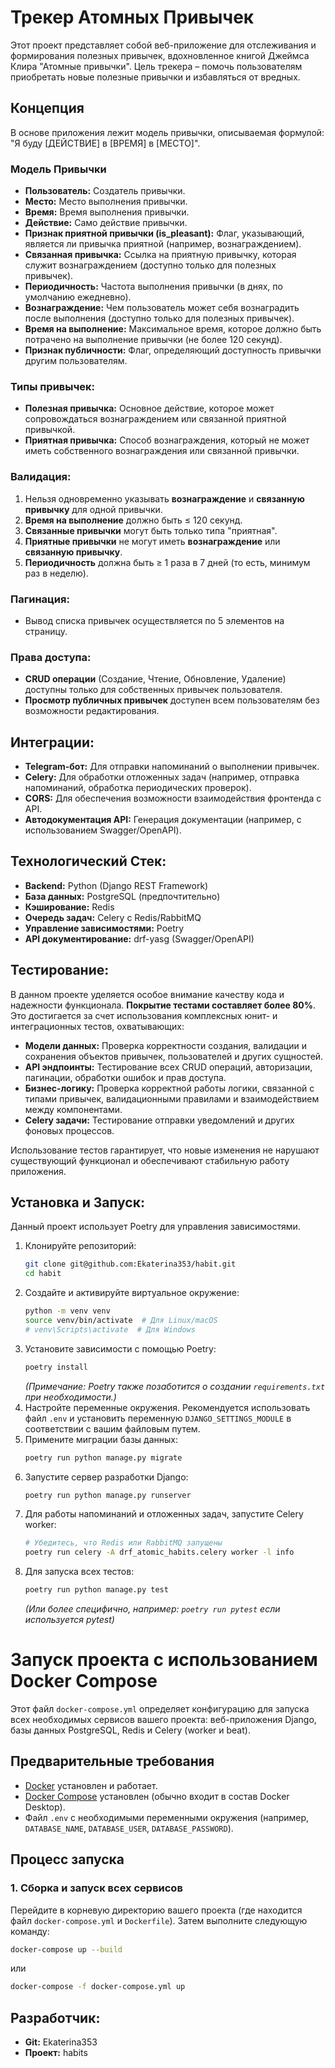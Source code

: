 # Трекер Атомных Привычек

Этот проект представляет собой веб-приложение для отслеживания и формирования полезных привычек, вдохновленное книгой Джеймса Клира "Атомные привычки". Цель трекера – помочь пользователям приобретать новые полезные привычки и избавляться от вредных.

## Концепция

В основе приложения лежит модель привычки, описываемая формулой: "Я буду [ДЕЙСТВИЕ] в [ВРЕМЯ] в [МЕСТО]".

### Модель Привычки

*   **Пользователь:** Создатель привычки.
*   **Место:** Место выполнения привычки.
*   **Время:** Время выполнения привычки.
*   **Действие:** Само действие привычки.
*   **Признак приятной привычки (is\_pleasant):** Флаг, указывающий, является ли привычка приятной (например, вознаграждением).
*   **Связанная привычка:** Ссылка на приятную привычку, которая служит вознаграждением (доступно только для полезных привычек).
*   **Периодичность:** Частота выполнения привычки (в днях, по умолчанию ежедневно).
*   **Вознаграждение:** Чем пользователь может себя вознаградить после выполнения (доступно только для полезных привычек).
*   **Время на выполнение:** Максимальное время, которое должно быть потрачено на выполнение привычки (не более 120 секунд).
*   **Признак публичности:** Флаг, определяющий доступность привычки другим пользователям.

### Типы привычек:

*   **Полезная привычка:** Основное действие, которое может сопровождаться вознаграждением или связанной приятной привычкой.
*   **Приятная привычка:** Способ вознаграждения, который не может иметь собственного вознаграждения или связанной привычки.

### Валидация:

1.  Нельзя одновременно указывать **вознаграждение** и **связанную привычку** для одной привычки.
2.  **Время на выполнение** должно быть ≤ 120 секунд.
3.  **Связанные привычки** могут быть только типа "приятная".
4.  **Приятные привычки** не могут иметь **вознаграждение** или **связанную привычку**.
5.  **Периодичность** должна быть ≥ 1 раза в 7 дней (то есть, минимум раз в неделю).

### Пагинация:

*   Вывод списка привычек осуществляется по 5 элементов на страницу.

### Права доступа:

*   **CRUD операции** (Создание, Чтение, Обновление, Удаление) доступны только для собственных привычек пользователя.
*   **Просмотр публичных привычек** доступен всем пользователям без возможности редактирования.

## Интеграции:

*   **Telegram-бот:** Для отправки напоминаний о выполнении привычек.
*   **Celery:** Для обработки отложенных задач (например, отправка напоминаний, обработка периодических проверок).
*   **CORS:** Для обеспечения возможности взаимодействия фронтенда с API.
*   **Автодокументация API:** Генерация документации (например, с использованием Swagger/OpenAPI).

## Технологический Стек:

*   **Backend:** Python (Django REST Framework)
*   **База данных:** PostgreSQL (предпочтительно)
*   **Кэширование:** Redis
*   **Очередь задач:** Celery с Redis/RabbitMQ
*   **Управление зависимостями:** Poetry
*   **API документирование:** drf-yasg (Swagger/OpenAPI)

## Тестирование:

В данном проекте уделяется особое внимание качеству кода и надежности функционала. **Покрытие тестами составляет более 80%**. Это достигается за счет использования комплексных юнит- и интеграционных тестов, охватывающих:

*   **Модели данных:** Проверка корректности создания, валидации и сохранения объектов привычек, пользователей и других сущностей.
*   **API эндпоинты:** Тестирование всех CRUD операций, авторизации, пагинации, обработки ошибок и прав доступа.
*   **Бизнес-логику:** Проверка корректной работы логики, связанной с типами привычек, валидационными правилами и взаимодействием между компонентами.
*   **Celery задачи:** Тестирование отправки уведомлений и других фоновых процессов.

Использование тестов гарантирует, что новые изменения не нарушают существующий функционал и обеспечивают стабильную работу приложения.

## Установка и Запуск:

Данный проект использует Poetry для управления зависимостями.

1.  Клонируйте репозиторий:
    ```bash
    git clone git@github.com:Ekaterina353/habit.git
    cd habit
    ```
2.  Создайте и активируйте виртуальное окружение:
    ```bash
    python -m venv venv
    source venv/bin/activate  # Для Linux/macOS
    # venv\Scripts\activate  # Для Windows
    ```
3.  Установите зависимости с помощью Poetry:
    ```bash
    poetry install
    ```
    *(Примечание: Poetry также позаботится о создании `requirements.txt` при необходимости.)*
4.  Настройте переменные окружения. Рекомендуется использовать файл `.env` и установить переменную `DJANGO_SETTINGS_MODULE` в соответствии с вашим файловым путем.
5.  Примените миграции базы данных:
    ```bash
    poetry run python manage.py migrate
    ```
6.  Запустите сервер разработки Django:
    ```bash
    poetry run python manage.py runserver
    ```
7.  Для работы напоминаний и отложенных задач, запустите Celery worker:
    ```bash
    # Убедитесь, что Redis или RabbitMQ запущены
    poetry run celery -A drf_atomic_habits.celery worker -l info
    ```
8.  Для запуска всех тестов:
    ```bash
    poetry run python manage.py test
    ```
    *(Или более специфично, например: `poetry run pytest` если используется pytest)*

# Запуск проекта с использованием Docker Compose

Этот файл `docker-compose.yml` определяет конфигурацию для запуска всех необходимых сервисов вашего проекта: веб-приложения Django, базы данных PostgreSQL, Redis и Celery (worker и beat).

## Предварительные требования

*   [Docker](https://docs.docker.com/get-docker/) установлен и работает.
*   [Docker Compose](https://docs.docker.com/compose/install/) установлен (обычно входит в состав Docker Desktop).
*   Файл `.env` с необходимыми переменными окружения (например, `DATABASE_NAME`, `DATABASE_USER`, `DATABASE_PASSWORD`).

## Процесс запуска

### 1. Сборка и запуск всех сервисов

Перейдите в корневую директорию вашего проекта (где находится файл `docker-compose.yml` и `Dockerfile`). Затем выполните следующую команду:

```bash
docker-compose up --build
```

или 

```bash
docker-compose -f docker-compose.yml up
```

## Разработчик:

*   **Git:** Ekaterina353
*   **Проект:** habits

